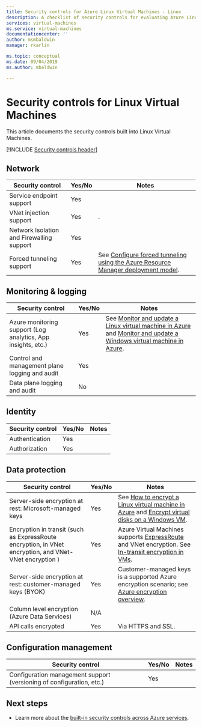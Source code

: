 ```yaml
---
title: Security controls for Azure Linux Virtual Machines - Linux
description: A checklist of security controls for evaluating Azure Linux Virtual Machines
services: virtual-machines
ms.service: virtual-machines
documentationcenter: ''
author: msmbaldwin
manager: rkarlin

ms.topic: conceptual
ms.date: 09/04/2019
ms.author: mbaldwin

---
```

# Security controls for Linux Virtual Machines

This article documents the security controls built into Linux Virtual Machines.

[!INCLUDE [Security controls header](../../../includes/security-controls-header.md)]

## Network

| Security control | Yes/No | Notes |
|---|---|--|
| Service endpoint support| Yes | |
| VNet injection support| Yes | . |
| Network Isolation and Firewalling support| Yes |  |
| Forced tunneling support| Yes | See [Configure forced tunneling using the Azure Resource Manager deployment model](/azure/vpn-gateway/vpn-gateway-forced-tunneling-rm). |

## Monitoring & logging

| Security control | Yes/No | Notes|
|---|---|--|
| Azure monitoring support (Log analytics, App insights, etc.)| Yes | See [Monitor and update a Linux virtual machine in Azure](/azure/virtual-machines/linux/tutorial-monitoring) and [Monitor and update a Windows virtual machine in Azure](/azure/virtual-machines/windows/tutorial-monitoring). |
| Control and management plane logging and audit| Yes |  |
| Data plane logging and audit | No |  |

## Identity

| Security control | Yes/No | Notes|
|---|---|--|
| Authentication| Yes |  |
| Authorization| Yes |  |

## Data protection

| Security control | Yes/No | Notes |
|---|---|--|
| Server-side encryption at rest: Microsoft-managed keys | Yes | See [How to encrypt a Linux virtual machine in Azure](/azure/virtual-machines/linux/encrypt-disks) and [Encrypt virtual disks on a Windows VM](/azure/virtual-machines/windows/encrypt-disks). |
| Encryption in transit (such as ExpressRoute encryption, in VNet encryption, and VNet-VNet encryption )| Yes | Azure Virtual Machines supports [ExpressRoute](/azure/expressroute) and VNet encryption. See [In-transit encryption in VMs](/azure/security/security-azure-encryption-overview#in-transit-encryption-in-vms). |
| Server-side encryption at rest: customer-managed keys (BYOK) | Yes | Customer-managed keys is a supported Azure encryption scenario; see [Azure encryption overview](/azure/security/security-azure-encryption-overview#in-transit-encryption-in-vms).|
| Column level encryption (Azure Data Services)| N/A | |
| API calls encrypted| Yes | Via HTTPS and SSL. |

## Configuration management

| Security control | Yes/No | Notes|
|---|---|--|
| Configuration management support (versioning of configuration, etc.)| Yes |  | 

## Next steps

- Learn more about the [built-in security controls across Azure services](../security/fundamentals/security-controls.md).
